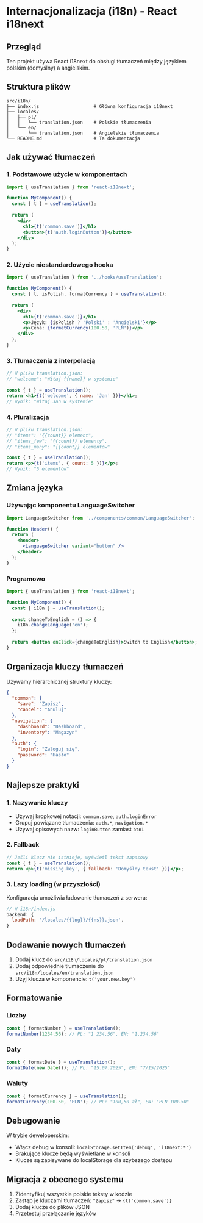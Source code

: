 # Internacjonalizacja (i18n) - React i18next

## Przegląd

Ten projekt używa React i18next do obsługi tłumaczeń między językiem polskim (domyślny) a angielskim.

## Struktura plików

```
src/i18n/
├── index.js                    # Główna konfiguracja i18next
├── locales/
│   ├── pl/
│   │   └── translation.json    # Polskie tłumaczenia
│   └── en/
│       └── translation.json    # Angielskie tłumaczenia
└── README.md                   # Ta dokumentacja
```

## Jak używać tłumaczeń

### 1. Podstawowe użycie w komponentach

```jsx
import { useTranslation } from 'react-i18next';

function MyComponent() {
  const { t } = useTranslation();
  
  return (
    <div>
      <h1>{t('common.save')}</h1>
      <button>{t('auth.loginButton')}</button>
    </div>
  );
}
```

### 2. Użycie niestandardowego hooka

```jsx
import { useTranslation } from '../hooks/useTranslation';

function MyComponent() {
  const { t, isPolish, formatCurrency } = useTranslation();
  
  return (
    <div>
      <h1>{t('common.save')}</h1>
      <p>Język: {isPolish ? 'Polski' : 'Angielski'}</p>
      <p>Cena: {formatCurrency(100.50, 'PLN')}</p>
    </div>
  );
}
```

### 3. Tłumaczenia z interpolacją

```jsx
// W pliku translation.json:
// "welcome": "Witaj {{name}} w systemie"

const { t } = useTranslation();
return <h1>{t('welcome', { name: 'Jan' })}</h1>;
// Wynik: "Witaj Jan w systemie"
```

### 4. Pluralizacja

```jsx
// W pliku translation.json:
// "items": "{{count}} element",
// "items_few": "{{count}} elementy", 
// "items_many": "{{count}} elementów"

const { t } = useTranslation();
return <p>{t('items', { count: 5 })}</p>;
// Wynik: "5 elementów"
```

## Zmiana języka

### Używając komponentu LanguageSwitcher

```jsx
import LanguageSwitcher from '../components/common/LanguageSwitcher';

function Header() {
  return (
    <header>
      <LanguageSwitcher variant="button" />
    </header>
  );
}
```

### Programowo

```jsx
import { useTranslation } from 'react-i18next';

function MyComponent() {
  const { i18n } = useTranslation();
  
  const changeToEnglish = () => {
    i18n.changeLanguage('en');
  };
  
  return <button onClick={changeToEnglish}>Switch to English</button>;
}
```

## Organizacja kluczy tłumaczeń

Używamy hierarchicznej struktury kluczy:

```json
{
  "common": {
    "save": "Zapisz",
    "cancel": "Anuluj"
  },
  "navigation": {
    "dashboard": "Dashboard",
    "inventory": "Magazyn"
  },
  "auth": {
    "login": "Zaloguj się",
    "password": "Hasło"
  }
}
```

## Najlepsze praktyki

### 1. Nazywanie kluczy
- Używaj kropkowej notacji: `common.save`, `auth.loginError`
- Grupuj powiązane tłumaczenia: `auth.*`, `navigation.*`
- Używaj opisowych nazw: `loginButton` zamiast `btn1`

### 2. Fallback
```jsx
// Jeśli klucz nie istnieje, wyświetl tekst zapasowy
const { t } = useTranslation();
return <p>{t('missing.key', { fallback: 'Domyślny tekst' })}</p>;
```

### 3. Lazy loading (w przyszłości)
Konfiguracja umożliwia ładowanie tłumaczeń z serwera:
```javascript
// W i18n/index.js
backend: {
  loadPath: '/locales/{{lng}}/{{ns}}.json',
}
```

## Dodawanie nowych tłumaczeń

1. Dodaj klucz do `src/i18n/locales/pl/translation.json`
2. Dodaj odpowiednie tłumaczenie do `src/i18n/locales/en/translation.json`
3. Użyj klucza w komponencie: `t('your.new.key')`

## Formatowanie

### Liczby
```jsx
const { formatNumber } = useTranslation();
formatNumber(1234.56); // PL: "1 234,56", EN: "1,234.56"
```

### Daty
```jsx
const { formatDate } = useTranslation();
formatDate(new Date()); // PL: "15.07.2025", EN: "7/15/2025"
```

### Waluty
```jsx
const { formatCurrency } = useTranslation();
formatCurrency(100.50, 'PLN'); // PL: "100,50 zł", EN: "PLN 100.50"
```

## Debugowanie

W trybie deweloperskim:
- Włącz debug w konsoli: `localStorage.setItem('debug', 'i18next:*')`
- Brakujące klucze będą wyświetlane w konsoli
- Klucze są zapisywane do localStorage dla szybszego dostępu

## Migracja z obecnego systemu

1. Zidentyfikuj wszystkie polskie teksty w kodzie
2. Zastąp je kluczami tłumaczeń: `"Zapisz"` → `{t('common.save')}`
3. Dodaj klucze do plików JSON
4. Przetestuj przełączanie języków 